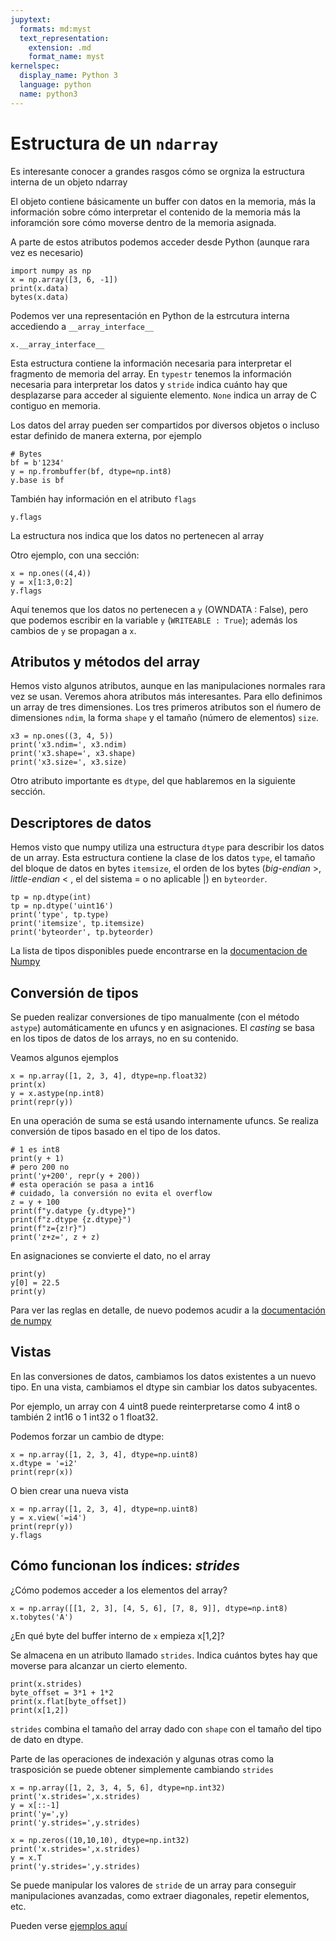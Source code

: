 ```yaml
---
jupytext:
  formats: md:myst
  text_representation:
    extension: .md
    format_name: myst
kernelspec:
  display_name: Python 3
  language: python
  name: python3
---
```



# Estructura de un `ndarray`

Es interesante conocer a grandes rasgos cómo se orgniza la estructura interna de un objeto ndarray

El objeto contiene básicamente un buffer con datos en la memoria, más la información
sobre cómo interpretar el contenido de la memoria más la inforamción sore cómo moverse dentro de la 
memoria asignada.

A parte de estos atributos podemos acceder desde Python (aunque rara vez es necesario)

```{code-cell} ipython3
import numpy as np
x = np.array([3, 6, -1])
print(x.data)
bytes(x.data)
```

Podemos ver una representación en Python de la estrcutura interna accediendo a `__array_interface__`


```{code-cell} ipython3
x.__array_interface__
```

Esta estructura contiene la información necesaria para interpretar el fragmento de memoria
del array. En `typestr` tenemos la información necesaria para interpretar los datos
y `stride` indica cuánto hay que desplazarse para acceder al siguiente elemento. `None`
indica un array de C contiguo en memoria.

Los datos del array pueden ser compartidos por diversos objetos o incluso estar definido
de manera externa, por ejemplo

```{code-cell} ipython3
# Bytes
bf = b'1234'
y = np.frombuffer(bf, dtype=np.int8)
y.base is bf
```

También hay información en el atributo `flags`


```{code-cell} ipython3
y.flags
```

La estructura nos indica que los datos no pertenecen al array

Otro ejemplo, con una sección:
```{code-cell} ipython3
x = np.ones((4,4))
y = x[1:3,0:2]
y.flags
```
Aquí tenemos que los datos no pertenecen a `y` (OWNDATA : False), 
pero que podemos 
escribir en la variable `y` (`WRITEABLE : True`); además 
 los cambios de `y` se propagan a `x`.

## Atributos y métodos del array

Hemos visto algunos atributos, aunque en las manipulaciones normales rara
vez se usan. Veremos ahora atributos más interesantes. Para ello definimos
un array de tres dimensiones. Los tres primeros atributos son el ńumero
de dimensiones `ndim`, la forma `shape` y el tamaño (número de elementos) `size`.

```{code-cell} ipython3
x3 = np.ones((3, 4, 5))
print('x3.ndim=', x3.ndim)
print('x3.shape=', x3.shape)
print('x3.size=', x3.size)
```

Otro atributo importante es `dtype`, del que hablaremos en la siguiente sección.

## Descriptores de datos

Hemos visto que numpy utiliza una estructura `dtype`
para describir los datos de un array. Esta estructura contiene
la clase de los datos `type`, el tamaño del bloque de datos en 
bytes `itemsize`, el orden de los bytes (*big-endian* >, *little-endian* <
, el del sistema = o no aplicable |) en `byteorder`.


```{code-cell} ipython3
tp = np.dtype(int)
tp = np.dtype('uint16')
print('type', tp.type)
print('itemsize', tp.itemsize)
print('byteorder', tp.byteorder)
```

La lista de tipos disponibles puede encontrarse en la 
[documentacion de Numpy](https://numpy.org/doc/stable/reference/arrays.dtypes.html)

## Conversión de tipos

Se pueden realizar conversiones de tipo manualmente (con el método `astype`)
automáticamente en ufuncs y en asignaciones. El *casting* se basa en los tipos
de datos de los arrays, no en su contenido. 

Veamos algunos ejemplos


```{code-cell} ipython3
x = np.array([1, 2, 3, 4], dtype=np.float32)
print(x)
y = x.astype(np.int8)
print(repr(y))
```

En una operación de suma se está usando internamente ufuncs.
Se realiza conversión de tipos basado en el tipo de los datos.


```{code-cell} ipython3
# 1 es int8
print(y + 1)
# pero 200 no
print('y+200', repr(y + 200))
# esta operación se pasa a int16
# cuidado, la conversión no evita el overflow
z = y + 100
print(f"y.datype {y.dtype}")
print(f"z.dtype {z.dtype}")
print(f"z={z!r}")
print('z+z=', z + z)
```
En asignaciones se convierte el dato, no el array
```{code-cell} ipython3
print(y)
y[0] = 22.5
print(y)
```

Para ver las reglas en detalle, de nuevo podemos acudir a la 
[documentación de numpy](https://numpy.org/doc/stable/reference/ufuncs.html#casting-rules)

## Vistas

En las conversiones de datos, cambiamos los datos existentes a un nuevo
tipo. En una vista, cambiamos el dtype sin cambiar los datos subyacentes.

Por ejemplo, un array con 4 uint8 puede reinterpretarse como 4 int8
o también 2 int16 o 1 int32 o 1 float32.

Podemos forzar un cambio de dtype:

```{code-cell} ipython3
x = np.array([1, 2, 3, 4], dtype=np.uint8)
x.dtype = '=i2'
print(repr(x))
```

O bien crear una nueva vista
```{code-cell} ipython3
x = np.array([1, 2, 3, 4], dtype=np.uint8)
y = x.view('=i4')
print(repr(y))
y.flags
```

## Cómo funcionan los índices: *strides*

¿Cómo podemos acceder a los elementos del array?
```{code-cell} ipython3
x = np.array([[1, 2, 3], [4, 5, 6], [7, 8, 9]], dtype=np.int8)
x.tobytes('A')
```

¿En qué byte del buffer interno de `x` empieza x[1,2]?

Se almacena en un atributo llamado `strides`. Indica
cuántos bytes hay que moverse para alcanzar un cierto elemento.
```{code-cell} ipython3
print(x.strides)
byte_offset = 3*1 + 1*2
print(x.flat[byte_offset])
print(x[1,2])
```

`strides` combina el tamaño del array dado con `shape` con el tamaño 
del tipo de dato en dtype.

Parte de las operaciones de indexación y algunas otras como la trasposición
se puede obtener simplemente cambiando `strides`
```{code-cell} ipython3
x = np.array([1, 2, 3, 4, 5, 6], dtype=np.int32)
print('x.strides=',x.strides)
y = x[::-1]
print('y=',y)
print('y.strides=',y.strides)
```

```{code-cell} ipython3
x = np.zeros((10,10,10), dtype=np.int32)
print('x.strides=',x.strides)
y = x.T
print('y.strides=',y.strides)
```

Se puede manipular los valores de `stride` de un array para conseguir
manipulaciones avanzadas, como extraer diagonales, repetir elementos, etc.

Pueden verse [ejemplos aquí](https://towardsdatascience.com/advanced-numpy-master-stride-tricks-with-25-illustrated-exercises-923a9393ab20)


